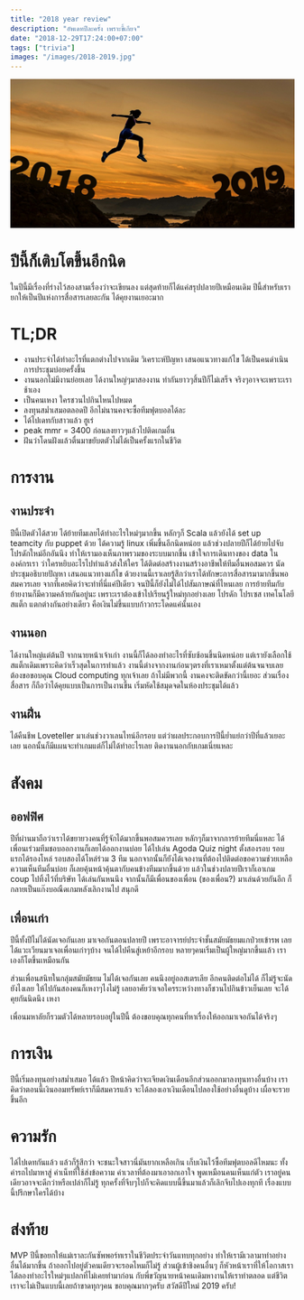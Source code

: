 ```yaml
---
title: "2018 year review"
description: "อัพเดทปีละครั้ง เพราะขี้เกียจ"
date: "2018-12-29T17:24:00+07:00"
tags: ["trivia"]
images: "/images/2018-2019.jpg"
---
```

![cover](/images/2018-2019.jpg)
# ปีนี้ก็เติบโตขึ้นอีกนิด
ในปีนี้มีเรื่องที่ร่างไว้สองสามเรื่องว่าจะเขียนลง แต่สุดท้ายก็ได้แค่สรุปปลายปีเหมือนเดิม ปีนี้สำหรับเรายกให้เป็นปีแห่งการสื่อสารเลยละกัน ได้คุยงานเยอะมาก

# TL;DR
- งานประจำได้ทำอะไรที่แตกต่างไปจากเดิม วิเคราะห์ปัญหา เสนอแนวทางแก้ไข ได้เป็นคนดำเนินการประชุมบ่อยครั้งขึ้น
- งานนอกไม่มีงานย่อยเลย ได้งานใหญ่ๆมาสองงาน ทำกันยาวๆสิ้นปีก็ไม่เสร็จ จริงๆอาจจะเพราะเราช้าเอง
- เป็นคนเหงา ใครชวนไปกินไหนไปหมด
- ลงทุนสม่ำเสมอตลอดปี อีกไม่นานคงจะซื้อทีมฟุตบอลได้ละ
- ได้ไปเดทกับสาวแล้ว ฮูเร่
- peak mmr = 3400 ก่อนลงยาวๆแล้วไปติดเกมอื่น
- ฝันว่าโดนฝังแล้วตื่นมาขยับตตัวไม่ได้เป็นครั้งแรกในชีวิต

# การงาน
## งานประจำ
ปีนี้เปิดตัวได้สวย ได้ย้ายทีมเลยได้ทำอะไรใหม่ๆมากขึ้น หลักๆก็ Scala แล้วยังได้ set up teamcity กับ puppet ด้วย ได้ความรู้ linux เพิ่มขึ้นอีกนิดหน่อย แล้วช่วงปลายปีก็ได้ย้ายไปจับโปรดักใหม่อีกอันนึง ทำให้เรามองเห็นภาพรวมของระบบมากขึ้น เข้าใจการเดินทางของ data ในองค์กรเรา ว่าใครหยิบอะไรไปทำแล้วส่งให้ใคร ได้ติดต่อสร้างงานสร้างอาชีพให้ทีมอื่นพอสมควร นัดประชุมอธิบายปัญหา เสนอแนวทางแก้ไข ด้วยงานนี้เราเลยรู้สึกว่าเราได้ทักษะการสื่อสารมามากขึ้นพอสมควรเลย จากที่เคยคิดว่าจะทำที่นี่แค่ปีเดียว จนปีนี้ก็ยังไม่ได้ไปสัมภาษณ์ที่ไหนเลย การย้ายทีมกับย้ายงานก็มีความคล้ายกันอยู่นะ เพราะเราต้องเข้าไปเรียนรู้ใหม่ทุกอย่างเลย โปรดัก โปรเซส เทคโนโลยีสแต็ก แตกต่างกันอย่างเดียว คือเงินไม่ขึ้นแบบก้าวกระโดดแค่นั้นเอง

## งานนอก
ได้งานใหญ่แต่ต้นปี จากนายหน้าเจ้าเก่า งานนี้ก็ได้ลองทำอะไรที่ซับซ้อนขึ้นนิดหน่อย แต่เรายังเลือกใช้สแต็กเดิมเพราะคิดว่าเร็วสุดในการทำแล้ว งานนี้ต่างจากงานก่อนๆตรงที่เราเหมาตั้งแต่ต้นจนจบเลย ต้องขอขอบคุณ Cloud computing ทุกเจ้าเลย ถ้าไม่มีพวกนี้ งานคงจะติดขัดกว่านี้เยอะ ส่วนเรื่องสื่อสาร ก็ถือว่าได้คุยแบบเป็นการเป็นงานขึ้น เริ่มหัดใช้สมุดจดในห้องประชุมได้แล้ว

## งานฝิ่น
ได้คืนชีพ Loveteller มาเล่นช่วงวาเลนไทน์อีกรอบ แต่ว่าผลประกอบการปีนี้ย่ำแย่กว่าปีที่แล้วเยอะเลย นอกนั้นก็มีแผนจะทำเกมแต่ก็ไม่ได้ทำอะไรเลย ติดงานนอกกับเกมเนี่ยแหละ

# สังคม
## ออฟฟิศ
ปีที่ผ่านมาถือว่าเราได้ขยายวงคนที่รู้จักได้มากขึ้นพอสมควรเลย หลักๆก็มาจากการย้ายทีมนี่แหละ ได้เพื่อนเร่วมทีมชอบออกงานก็เลยได้ออกงานบ่อย ได้ไปเล่น Agoda Quiz night ตั้งสองรอบ รอบแรกได้รองโหล่ รอบสองได้โหล่ร่วม 3 ทีม นอกจากนั้นก็ยังได้เจองานที่ต้องไปติดต่อขอความช่วยเหลือความเห็นทีมอื่นบ่อย ก็เลยคุ้นหน้าคุ้นตากับคนข้างทีมมากขึ้นด้วย แล้วในช่วงปลายปีเราก็เอาเกม coup ไปทิ้งไว้ที่บริษัท ได้เล่นกันหนนึง จากนั้นก็มีเพื่อนของเพื่อน (ของเพื่อน?) มาเล่นด้วยกันอีก ก็กลายเป็นแก๊งบอณืดเกมหลังเลิกงานไป สนุกดี

## เพื่อนเก่า
ปีนี้ทั้งปีไม่ได้นัดเจอกันเลย มาเจอกันตอนปลายปี เพราะอาจารย์ประจำชั้นสมัยมัธยมแกป่วยเข้ารพ เลยได้แวะเวียนมาเจอเพื่อนเก่าๆบ้าง จนได้ไปคืนสู่เหย้าอีกรอบ หลายๆคนเริ่มเป็นผู้ใหญ่มากขึ้นแล้ว เราเองก็โตขึ้นเหมือนกัน 

ส่วนเพื่อนสนิทในกลุ่มสมัยมัธยม ไม่ได้เจอกันเลย คนนึงอยู่ออสเตรเลีย อีกคนติดต่อไม่ได้ ก็ไม่รู้จะนัดยังไงเลย ให้ไปกันสองคนก็เหงาๆไงไม่รู้ เลยอาศัยว่าเจอใครระหว่างทางก็ชวนไปกินข้าวเย็นเลย จะได้คุยกันนิดนึง เหงา

เพื่อนมหาลัยก็รวมตัวได้หลายรอบอยู่ในปีนี้ ต้องขอบคุณทุกคนที่หาเรื่องให้ออกมาเจอกันได้จริงๆ

# การเงิน
ปีนี้เริ่มลงทุนอย่างสม่ำเสมอ ได้แล้ว ปีหน้าคิดว่าจะเจียดเงินเดือนอีกส่วนออกมาลงทุนทางอื่นบ้าง เราคิดว่าตอนนี้เงินออมทรัพย์เราก็มีสมควรแล้ว จะได้ลองเอาเงินเดือนไปลองใช้อย่างอื่นดูบ้าง เผื่อจะรวยขึ้นอีก

# ความรัก 
ได้ไปเดทกันแล้ว แล้วก็รู้สึกว่า จะชนะใจสาวนี่มันยากเหลือเกิน เก็บเงินไว้ซื้อทีมฟุตบอลดีไหมนะ ทั้งค่ารถไปมาหาสู่ ค่าเน็ทที่ใช้ส่งข้อความ ค่าเวลาที่ต้องมาเอาอกเอาใจ พูดเหมือนคนเห็นแก่ตัว เราอยู่คนเดียวอาจจะดีกว่าหรือเปล่าก็ไม่รู้ ทุกครั้งที่จีบๆไปก็จะคิดแบบนี้ขึ้นมาแล้วก็เลิกจีบไปเองทุกที เรื่องแบบนี้ปรึกษาใครได้บ้าง

# ส่งท้าย
MVP ปีนี้ขอยกให้แม่เราละกันซัพพอร์ทเราในชีวิตประจำวันแทบทุกอย่าง ทำให้เรามีเวลามาทำอย่างอื่นได้มากขึ้น ถ้าออกไปอยู่ตัวคนเดียวจะรอดไหมก็ไม่รู้ ส่วนผู้เข้าชิงคนอื่นๆ ก็หัวหน้าเราที่ให้โอกาสเราได้ลองทำอะไรใหม่ๆแปลกที่ไม่เคยทำมาก่อน กับพี่ขวัญนายหน้าคนเดิมหางานให้เราทำตลอด แต่ชีวิตเราจะไม่เป็นแบบนี้เลยถ้าขาดทุกๆคน ขอบคุณมากๆครับ สวัสดีปีใหม่ 2019 ครับ!